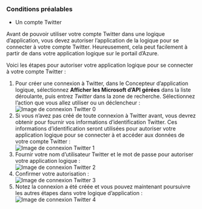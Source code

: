 ### <a name="prerequisites"></a>Conditions préalables
- Un compte Twitter 

Avant de pouvoir utiliser votre compte Twitter dans une logique d’application, vous devez autoriser l’application de la logique pour se connecter à votre compte Twitter. Heureusement, cela peut facilement à partir de dans votre application logique sur le portail d’Azure. 

Voici les étapes pour autoriser votre application logique pour se connecter à votre compte Twitter :

1. Pour créer une connexion à Twitter, dans le Concepteur d’application logique, sélectionnez **Afficher les Microsoft d’API gérées** dans la liste déroulante, puis entrez *Twitter* dans la zone de recherche. Sélectionnez l’action que vous allez utiliser ou un déclencheur :  
  ![Image de connexion Twitter 0](./media/connectors-create-api-twitter/twitter-0.png)
2. Si vous n’avez pas créé de toute connexion à Twitter avant, vous devrez obtenir pour fournir vos informations d’identification Twitter. Ces informations d’identification seront utilisées pour autoriser votre application logique pour se connecter à et accéder aux données de votre compte Twitter :  
  ![Image de connexion Twitter 1](./media/connectors-create-api-twitter/twitter-1.png)  
3. Fournir votre nom d’utilisateur Twitter et le mot de passe pour autoriser votre application logique :  
  ![Image de connexion Twitter 2](./media/connectors-create-api-twitter/twitter-2.png)  
4. Confirmer votre autorisation :  
  ![Image de connexion Twitter 3](./media/connectors-create-api-twitter/twitter-3.png)  
6. Notez la connexion a été créée et vous pouvez maintenant poursuivre les autres étapes dans votre logique d’application :  
  ![Image de connexion Twitter 4](./media/connectors-create-api-twitter/twitter-4.png)